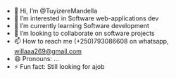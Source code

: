 - 👋 Hi, I’m @TuyizereMandella
- 👀 I’m interested in Software web-applications dev 
- 🌱 I’m currently learning Software development
- 💞️ I’m looking to collaborate on software projects
- 📫 How to reach me (+250)793086608 on whatsapp, willaaa269@gmail.com
- 😄 Pronouns: ...
- ⚡ Fun fact: Still looking for ajob

<!---
TuyizereMandella/TuyizereMandella is a ✨ special ✨ repository because its `README.md` (this file) appears on your GitHub profile.
You can click the Preview link to take a look at your changes.
--->
